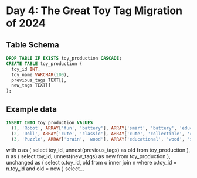 # Day 4: The Great Toy Tag Migration of 2024

## Table Schema
```sql
DROP TABLE IF EXISTS toy_production CASCADE;
CREATE TABLE toy_production (
  toy_id INT,
  toy_name VARCHAR(100),
  previous_tags TEXT[],
  new_tags TEXT[]
);
```

## Example data
```sql
INSERT INTO toy_production VALUES
  (1, 'Robot', ARRAY['fun', 'battery'], ARRAY['smart', 'battery', 'educational', 'scientific']),
  (2, 'Doll', ARRAY['cute', 'classic'], ARRAY['cute', 'collectible', 'classic']),
  (3, 'Puzzle', ARRAY['brain', 'wood'], ARRAY['educational', 'wood', 'strategy']);
```

with o as (
  select toy_id, unnest(previous_tags) as old
  from toy_production
),
n as (
  select toy_id, unnest(new_tags) as new
  from toy_production
),
unchanged as (
  select o.toy_id, old
  from o
  inner join n
  where o.toy_id = n.toy_id and old = new
)
select...
